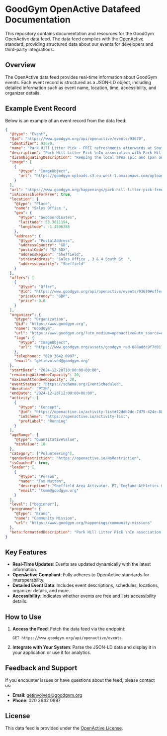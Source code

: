# GoodGym OpenActive Datafeed Documentation

This repository contains documentation and resources for the GoodGym OpenActive data feed. The data feed complies with the [OpenActive](https://www.openactive.io/) standard, providing structured data about our events for developers and third-party integrations.

## Overview

The OpenActive data feed provides real-time information about GoodGym events. Each event record is structured as a JSON-LD object, including detailed information such as event name, location, time, accessibility, and organizer details.

## Example Event Record

Below is an example of an event record from the data feed:

```json
{
  "@type": "Event",
  "@id": "https://www.goodgym.org/api/openactive/events/93670",
  "identifier": 93670,
  "name": "Park Hill Litter Pick - FREE refreshments afterwards at South Street Kitchen",
  "description": "Park Hill Litter Pick \nIn association with Park Hill Residents Association. \nMeet up & Clean up on the last Saturday of each month. \nJanuary 27th \nFebruary 24th \nMarch 30th \nApril 27th \nMay 25th \nJune 29th \nJuly 27th \nAugust 31st \nSeptember 28th \nOctober 26th \nNovember 30th \nDecember 28th \nJoin anytime between 1000 - 1200. \nMeet outside the Sales Office. \nWhat 3 Words meet location: \n///loud.wheels.placed\nPickers and bags provided, please bring gloves if you have them. \nFREE refreshments afterwards at South Street Kitchen! \nPosh coffee and delicious fresh treats!\nhttps://www.southstreetkitchen.org/\nFor more info or to contact the Park Hill Residents Association who will be running the event please email: \nhello@parkhillpeople.org\nwww.parkhill.estate\n",
  "disambiguatingDescription": "Keeping the local area spic and span and enjoying a posh coffee after",
  "image": [
    {
      "@type": "ImageObject",
      "url": "https://goodgym-uploads.s3.eu-west-1.amazonaws.com/uploads/photo/437301/image/547755b0e0e38f1af8da0dc369ee0fdc.jpg"
    }
  ],
  "url": "https://www.goodgym.org/happenings/park-hill-litter-pick-free-refreshments-afterwards-at-south-street-kitchen-542ab315-48f8-4191-8e8c-f4df13f423ce?utm_medium=openactive&utm_source=default",
  "isAccessibleForFree": true,
  "location": {
    "@type": "Place",
    "name": "Sales Office ",
    "geo": {
      "@type": "GeoCoordinates",
      "latitude": 53.3811194,
      "longitude": -1.4596388
    },
    "address": {
      "@type": "PostalAddress",
      "addressCountry": "GB",
      "postalCode": "S2 5QX",
      "addressRegion": "Sheffield",
      "streetAddress": "Sales Office , 3 & 4 South St  ",
      "addressLocality": "Sheffield"
    }
  },
  "offers": [
    {
      "@type": "Offer",
      "@id": "https://www.goodgym.org/api/openactive/events/93670#offer",
      "priceCurrency": "GBP",
      "price": 0.0
    }
  ],
  "organizer": {
    "@type": "Organization",
    "@id": "https://www.goodgym.org",
    "name": "GoodGym",
    "url": "https://www.goodgym.org/?utm_medium=openactive&utm_source=default",
    "logo": {
      "@type": "ImageObject",
      "url": "https://www.goodgym.org/assets/goodgym_red-688adde9f7d011eb16c0cafa461d8f214e93fdefe2044d10f6cf68fee52c1584.png"
    },
    "telephone": "020 3642 0997",
    "email": "getinvolved@goodgym.org"
  },
  "startDate": "2024-12-28T10:00:00+00:00",
  "remainingAttendeeCapacity": 20,
  "maximumAttendeeCapacity": 20,
  "eventStatus": "https://schema.org/EventScheduled",
  "duration": "PT2H",
  "endDate": "2024-12-28T12:00:00+00:00",
  "activity": [
    {
      "@type": "Concept",
      "@id": "https://openactive.io/activity-list#72ddb2dc-7d75-424e-880a-d90eabe91381",
      "inScheme": "https://openactive.io/activity-list",
      "prefLabel": "Running"
    }
  ],
  "ageRange": {
    "@type": "QuantitativeValue",
    "minValue": 18
  },
  "category": ["Volunteering"],
  "genderRestriction": "https://openactive.io/NoRestriction",
  "isCoached": true,
  "leader": [
    {
      "@type": "Person",
      "name": "Tom Mutton",
      "description": "Sheffield Area Activator. PT, England Athletics Coach in Running Fitness & Tutor.  ",
      "email": "tomm@goodgym.org"
    }
  ],
  "level": ["beginner"],
  "programme": {
    "@type": "Brand",
    "name": "Community Mission",
    "url": "https://www.goodgym.org/happenings/community-missions"
  },
  "beta:formattedDescription": "Park Hill Litter Pick \nIn association with Park Hill Residents Association..."
}
```

## Key Features
- **Real-Time Updates**: Events are updated dynamically with the latest information.
- **OpenActive Compliant**: Fully adheres to OpenActive standards for interoperability.
- **Detailed Event Data**: Includes event descriptions, schedules, locations, organizer details, and more.
- **Accessibility**: Indicates whether events are free and lists accessibility details.

## How to Use

1. **Access the Feed**: Fetch the data feed via the endpoint:
   ```
   GET https://www.goodgym.org/api/openactive/events
   ```
2. **Integrate with Your System**: Parse the JSON-LD data and display it in your application or use it for analytics.

## Feedback and Support
If you encounter issues or have questions about the feed, please contact us:

- **Email**: [getinvolved@goodgym.org](mailto:getinvolved@goodgym.org)
- **Phone**: 020 3642 0997

## License
This data feed is provided under the [OpenActive License](https://www.openactive.io/licensing-policy/).

